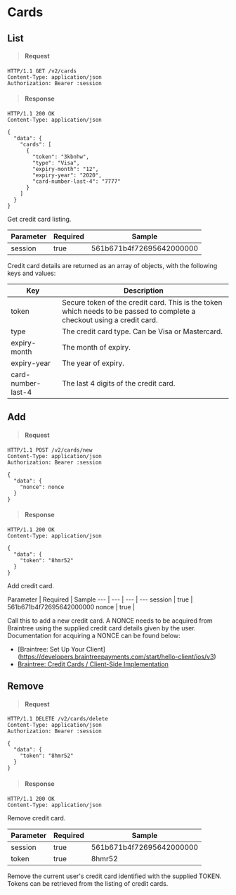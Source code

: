 # Cards

## List

> #### Request

```shell
HTTP/1.1 GET /v2/cards
Content-Type: application/json
Authorization: Bearer :session
```

> #### Response

```shell
HTTP/1.1 200 OK
Content-Type: application/json

{
  "data": {
    "cards": [
      {
        "token": "3kbnhw",
        "type": "Visa",
        "expiry-month": "12",
        "expiry-year": "2020",
        "card-number-last-4": "7777"
      }
    ]
  }
}
```

Get credit card listing.

Parameter | Required | Sample
--- | --- | ---
session | true | 561b671b4f72695642000000

Credit card details are returned as an array of objects, with the following keys and values:

Key | Description
--- | ---
token | Secure token of the credit card. This is the token which needs to be passed to complete a checkout using a credit card.
type | The credit card type. Can be Visa or Mastercard.
expiry-month | The month of expiry.
expiry-year | The year of expiry.
card-number-last-4 | The last 4 digits of the credit card.



## Add

> #### Request

```shell
HTTP/1.1 POST /v2/cards/new
Content-Type: application/json
Authorization: Bearer :session

{
  "data": {
    "nonce": nonce
  }
}
```

> #### Response

```shell
HTTP/1.1 200 OK
Content-Type: application/json

{
  "data": {
    "token": "8hmr52"
  }
}
```

Add credit card.

Parameter | Required | Sample
--- | --- | --- | ---
session | true | 561b671b4f72695642000000
nonce | true |

Call this to add a new credit card. A NONCE needs to be acquired from Braintree using the supplied credit card details given by the user. Documentation for acquiring a NONCE can be found below:

  - [Braintree: Set Up Your Client] (https://developers.braintreepayments.com/start/hello-client/ios/v3)
  - [Braintree: Credit Cards / Client-Side Implementation](https://developers.braintreepayments.com/guides/credit-cards/client-side/ios/v3)



## Remove

> #### Request

```shell
HTTP/1.1 DELETE /v2/cards/delete
Content-Type: application/json
Authorization: Bearer :session

{
  "data": {
    "token": "8hmr52"
  }
}
```

> #### Response

```shell
HTTP/1.1 200 OK
Content-Type: application/json
```

Remove credit card.

Parameter | Required | Sample
--- | --- | ---
session | true | 561b671b4f72695642000000
token | true | 8hmr52

Remove the current user's credit card identified with the supplied TOKEN. Tokens can be retrieved from the listing of credit cards.
